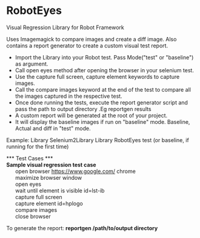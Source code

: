 # RobotEyes
Visual Regression Library for Robot Framework

Uses Imagemagick to compare images and create a diff image. Also contains a report generator to create a custom
visual test report.

- Import the Library into your Robot test. Pass Mode("test" or "baseline") as argument.
- Call open eyes method after opening the browser in your selenium test.
- Use the capture full screen, capture element keywords to capture images.
- Call the compare images keyword at the end of the test to compare all the images captured in the respective test.
- Once done running the tests, execute the report generator script and pass the path to output directory .Eg reportgen results
- A custom report will be generated at the root of your project. 
- It will display the baseline images if run on "baseline" mode. Baseline, Actual and diff in "test" mode.

Example:
Library  Selenium2Library
Library  RobotEyes  test (or baseline, if running for the first time)


*** Test Cases ***    
**Sample visual regression test case**   
&nbsp;&nbsp;&nbsp;&nbsp;&nbsp;&nbsp;open browser  https://www.google.com/  chrome     <br/> &nbsp;&nbsp;&nbsp;&nbsp;&nbsp;&nbsp;maximize browser window    <br/>
&nbsp;&nbsp;&nbsp;&nbsp;&nbsp;&nbsp;open eyes    <br/>
&nbsp;&nbsp;&nbsp;&nbsp;&nbsp;&nbsp;wait until element is visible  id=lst-ib    <br/>
&nbsp;&nbsp;&nbsp;&nbsp;&nbsp;&nbsp;capture full screen    <br/>
&nbsp;&nbsp;&nbsp;&nbsp;&nbsp;&nbsp;capture element  id=hplogo    <br/>
&nbsp;&nbsp;&nbsp;&nbsp;&nbsp;&nbsp;compare images    <br/>
&nbsp;&nbsp;&nbsp;&nbsp;&nbsp;&nbsp;close browser

To generate the report:
**reportgen /path/to/output directory**
